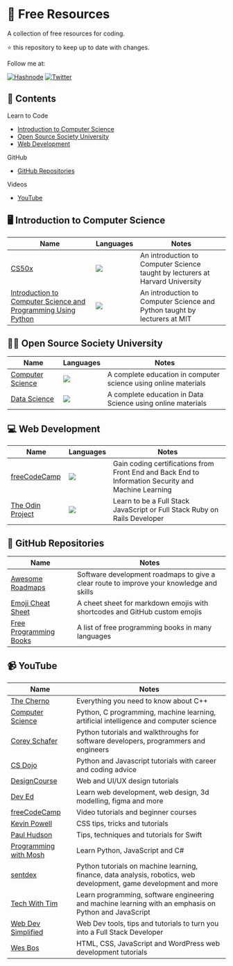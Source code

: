 # :floppy_disk: Free Resources
A collection of free resources for coding.

:star: this repository to keep up to date with changes.

Follow me at:

[![Hashnode](https://img.shields.io/badge/Hashnode-2962FF?style=for-the-badge&logo=hashnode&logoColor=white)](https://hashnode.com/@xanderbylo)
[![Twitter](https://img.shields.io/twitter/follow/xanderbylo?logo=twitter&style=for-the-badge)](https://twitter.com/xanderbylo)

## :memo: Contents

Learn to Code
* [Introduction to Computer Science](#desktop_computer-introduction-to-computer-science)
* [Open Source Society University](#student-open-source-society-university)
* [Web Development](#computer-web-development)

GitHub
* [GitHub Repositories](#minidisc-github-repositories)

Videos
* [YouTube](#video_camera-youtube)

## :desktop_computer: Introduction to Computer Science

| Name | Languages | Notes |
| --- | --- | --- |
| [CS50x](https://pll.harvard.edu/course/cs50-introduction-computer-science?delta=0) | <img src="https://skillicons.dev/icons?i=c,python,html,css,javascript,ruby"/> | An introduction to Computer Science taught by lecturers at Harvard University |
| [Introduction to Computer Science and Programming Using Python](https://www.edx.org/course/introduction-to-computer-science-and-programming-7) | <img src="https://skillicons.dev/icons?i=python"/> | An introduction to Computer Science and Python taught by lecturers at MIT |

## :student: Open Source Society University

| Name | Languages | Notes |
| --- | --- | --- |
| [Computer Science](https://github.com/ossu/computer-science) | <img src="https://skillicons.dev/icons?i=c,cpp,python,dart,flutter,html,css,javascript"/> | A complete education in computer science using online materials |
| [Data Science](https://github.com/ossu/data-science) | <img src="https://skillicons.dev/icons?i=java,python,r"/> | A complete education in Data Science using online materials |

## :computer: Web Development

| Name | Languages | Notes |
| --- | --- | --- |
| [freeCodeCamp](https://www.freecodecamp.org/) | <img src="https://skillicons.dev/icons?i=html,css,javascript,python"/> | Gain coding certifications from Front End and Back End to Information Security and Machine Learning | 
| [The Odin Project](https://www.theodinproject.com/) | <img src="https://skillicons.dev/icons?i=html,css,javascript,ruby"/> | Learn to be a Full Stack JavaScript or Full Stack Ruby on Rails Developer | 

## :minidisc: GitHub Repositories

| Name | Notes |
| --- | --- |
| [Awesome Roadmaps](https://github.com/liuchong/awesome-roadmaps) | Software development roadmaps to give a clear route to improve your knowledge and skills |
| [Emoji Cheat Sheet](https://github.com/ikatyang/emoji-cheat-sheet) | A cheet sheet for markdown emojis with shortcodes and GitHub custom emojis  |
| [Free Programming Books](https://github.com/EbookFoundation/free-programming-books) | A list of free programming books in many languages |

## :video_camera: YouTube

| Name | Notes |
| --- | --- |
| [The Cherno](https://www.youtube.com/c/TheChernoProject) | Everything you need to know about C++ |
| [Computer Science](https://www.youtube.com/c/ComputerSciencecompsci112358) | Python, C programming, machine learning, artificial intelligence and computer science |
| [Corey Schafer](https://www.youtube.com/c/Coreyms) | Python tutorials and walkthroughs for software developers, programmers and engineers |
| [CS Dojo](https://www.youtube.com/c/CSDojo) | Python and Javascript tutorials with career and coding advice |
| [DesignCourse](https://www.youtube.com/c/DesignCourse) | Web and UI/UX design tutorials |
| [Dev Ed](https://www.youtube.com/c/DevEd) | Learn web development, web design, 3d modelling, figma and more |
| [freeCodeCamp](https://www.youtube.com/c/Freecodecamp) | Video tutorials and beginner courses |
| [Kevin Powell](https://www.youtube.com/channel/UCJZv4d5rbIKd4QHMPkcABCw) | CSS tips, tricks and tutorials |
| [Paul Hudson](https://www.youtube.com/c/PaulHudson) | Tips, techniques and tutorials for Swift |
| [Programming with Mosh](https://www.youtube.com/c/programmingwithmosh) | Learn Python, JavaScript and C# |
| [sentdex](https://www.youtube.com/c/programmingwithmosh) | Python tutorials on machine learning, finance, data analysis, robotics, web development, game development and more |
| [Tech With Tim](https://www.youtube.com/c/TechWithTim) | Learn programming, software engineering and machine learning with an emphasis on Python and JavaScript |
| [Web Dev Simplified](https://www.youtube.com/c/WebDevSimplified/videos) | Web Dev tools, tips and tutorials to turn you into a Full Stack Developer |
| [Wes Bos](https://www.youtube.com/c/WesBos) | HTML, CSS, JavaScript and WordPress web development tutorials |